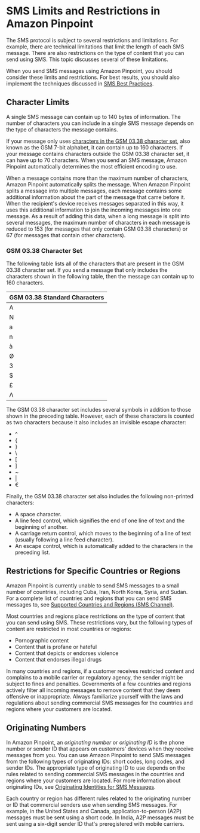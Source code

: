 # SMS Limits and Restrictions in Amazon Pinpoint<a name="channels-sms-limitations"></a>

The SMS protocol is subject to several restrictions and limitations\. For example, there are technical limitations that limit the length of each SMS message\. There are also restrictions on the type of content that you can send using SMS\. This topic discusses several of these limitations\. 

When you send SMS messages using Amazon Pinpoint, you should consider these limits and restrictions\. For best results, you should also implement the techniques discussed in [SMS Best Practices](channels-sms-best-practices.md)\.

## Character Limits<a name="channels-sms-limitations-characters"></a>

A single SMS message can contain up to 140 bytes of information\. The number of characters you can include in a single SMS message depends on the type of characters the message contains\. 

If your message only uses [characters in the GSM 03\.38 character set](#channels-sms-limitations-characters-gsm-alphabet), also known as the GSM 7\-bit alphabet, it can contain up to 160 characters\. If your message contains characters outside the GSM 03\.38 character set, it can have up to 70 characters\. When you send an SMS message, Amazon Pinpoint automatically determines the most efficient encoding to use\.

When a message contains more than the maximum number of characters, Amazon Pinpoint automatically splits the message\. When Amazon Pinpoint splits a message into multiple messages, each message contains some additional information about the part of the message that came before it\. When the recipient's device receives messages separated in this way, it uses this additional information to join the incoming messages into one message\. As a result of adding this data, when a long message is split into several messages, the maximum number of characters in each message is reduced to 153 \(for messages that only contain GSM 03\.38 characters\) or 67 \(for messages that contain other characters\)\.

### GSM 03\.38 Character Set<a name="channels-sms-limitations-characters-gsm-alphabet"></a>

The following table lists all of the characters that are present in the GSM 03\.38 character set\. If you send a message that only includes the characters shown in the following table, then the message can contain up to 160 characters\.


| GSM 03\.38 Standard Characters | 
| --- | 
| A | B | C | D | E | F | G | H | I | J | K | L | M | 
| N | O | P | Q | R | S | T | U | V | W | X | Y | Z | 
| a | b | c | d | e | f | g | h | i | j | k | l | m | 
| n | o | p | q | r | s | t | u | v | w | x | y | z | 
| à | Å | å | Ä | ä | Ç | É | é | è | ì | Ñ | ñ | ò | 
| Ø | ø | Ö | ö | ù | Ü | ü | Æ | æ | ß | 0 | 1 | 2 | 
| 3 | 4 | 5 | 6 | 7 | 8 | 9 | & | \* | @ | : | , | ¤ | 
| $ | = | \! | > | \# | \- | ¡ | ¿ | \( | < | % | \. | \+ | 
| £ | ? | " | \) | § | ; | ' | / | \_ | ¥ | Δ | Φ | Γ | 
| Λ | Ω | Π | Ψ | Σ | Θ | Ξ |  |  |  |  |  |  | 

The GSM 03\.38 character set includes several symbols in addition to those shown in the preceding table\. However, each of these characters is counted as two characters because it also includes an invisible escape character:
+ ^
+ \{
+ \}
+ \\
+ \[
+ \]
+ \~
+ \|
+ €

Finally, the GSM 03\.38 character set also includes the following non\-printed characters:
+ A space character\.
+ A line feed control, which signifies the end of one line of text and the beginning of another\.
+ A carriage return control, which moves to the beginning of a line of text \(usually following a line feed character\)\.
+ An escape control, which is automatically added to the characters in the preceding list\.

## Restrictions for Specific Countries or Regions<a name="channels-sms-limitations-country-specific"></a>

Amazon Pinpoint is currently unable to send SMS messages to a small number of countries, including Cuba, Iran, North Korea, Syria, and Sudan\. For a complete list of countries and regions that you can send SMS messages to, see [Supported Countries and Regions \(SMS Channel\)](channels-sms-countries.md)\.

Most countries and regions place restrictions on the type of content that you can send using SMS\. These restrictions vary, but the following types of content are restricted in most countries or regions:
+ Pornographic content
+ Content that is profane or hateful
+ Content that depicts or endorses violence
+ Content that endorses illegal drugs

In many countries and regions, if a customer receives restricted content and complains to a mobile carrier or regulatory agency, the sender might be subject to fines and penalties\. Governments of a few countries and regions actively filter all incoming messages to remove content that they deem offensive or inappropriate\. Always familiarize yourself with the laws and regulations about sending commercial SMS messages for the countries and regions where your customers are located\.

## Originating Numbers<a name="channels-sms-limitations-originating-numbers"></a>

In Amazon Pinpoint, an *originating number* or *originating ID* is the phone number or sender ID that appears on customers' devices when they receive messages from you\. You can use Amazon Pinpoint to send SMS messages from the following types of originating IDs: short codes, long codes, and sender IDs\. The appropriate type of originating ID to use depends on the rules related to sending commercial SMS messages in the countries and regions where your customers are located\. For more information about originating IDs, see [Originating Identities for SMS Messages](channels-sms-originating-identities.md)\.

Each country or region has different rules related to the originating number or ID that commercial senders use when sending SMS messages\. For example, in the United States and Canada, application\-to\-person \(A2P\) messages must be sent using a short code\. In India, A2P messages must be sent using a six\-digit sender ID that's preregistered with mobile carriers\.